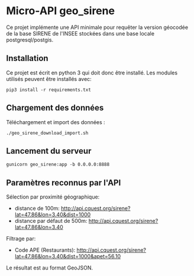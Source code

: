 # Micro-API geo_sirene

Ce projet implémente une API minimale pour requêter la version géocodée de la base SIRENE de l'INSEE stockées dans une base locale postgresql/postgis.


## Installation

Ce projet est écrit en python 3 qui doit donc être installé. Les modules utilisés peuvent être installés avec:

`pip3 install -r requirements.txt`


## Chargement des données

Téléchargement et import des données :

`./geo_sirene_download_import.sh`


## Lancement du serveur

`gunicorn geo_sirene:app -b 0.0.0.0:8888`


## Paramètres reconnus par l'API

Sélection par proximité géographique:
- distance de 100m: http://api.cquest.org/sirene?lat=47.86&lon=3.40&dist=1000
- distance par défaut de 500m: http://api.cquest.org/sirene?lat=47.86&lon=3.40


Filtrage par:
- Code APE (Restaurants): http://api.cquest.org/sirene?lat=47.86&lon=3.40&dist=1000&apet=56.10

Le résultat est au format GeoJSON.

